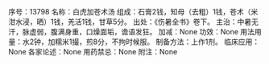 序号：13798
名称：白虎加苍术汤
组成：石膏2钱，知母（去粗）1钱，苍术（米泔水浸，晒）1钱，羌活1钱，甘草5分。
出处：《伤暑全书》卷下。
主治：中暑无汗，脉虚弱，腹满身重，口燥面垢，谵语发狂。
加减：None
功效：None
用法用量：水2钟，加糯米1撮，煎8分，不拘时候服。
制备方法：上作1剂。
临床应用：None
各家论述：None
用药禁忌：None
附注：None
